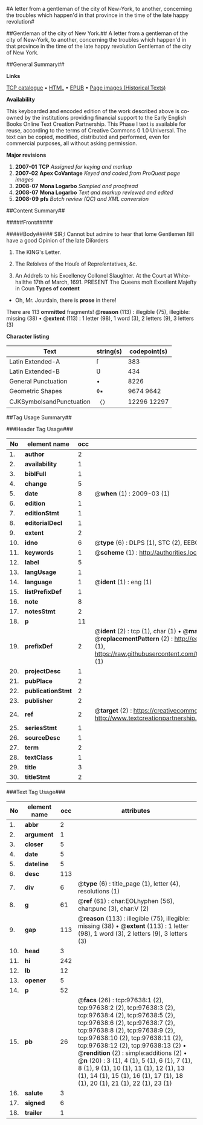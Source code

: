 #A letter from a gentleman of the city of New-York, to another, concerning the troubles which happen'd in that province in the time of the late happy revolution#

##Gentleman of the city of New York.##
A letter from a gentleman of the city of New-York, to another, concerning the troubles which happen'd in that province in the time of the late happy revolution
Gentleman of the city of New York.

##General Summary##

**Links**

[TCP catalogue](http://www.ota.ox.ac.uk/tcp/)  • 
[HTML](http://tei.it.ox.ac.uk/tcp/Texts-HTML/free/A48/A48006.html)  • 
[EPUB](http://tei.it.ox.ac.uk/tcp/Texts-EPUB/free/A48/A48006.epub) • 
[Page images (Historical Texts)](https://data.historicaltexts.jisc.ac.uk/view?pubId=eebo-13111136e&pageId=eebo-13111136e-97638-1)

**Availability**

This keyboarded and encoded edition of the
	       work described above is co-owned by the institutions
	       providing financial support to the Early English Books
	       Online Text Creation Partnership. This Phase I text is
	       available for reuse, according to the terms of Creative
	       Commons 0 1.0 Universal. The text can be copied,
	       modified, distributed and performed, even for
	       commercial purposes, all without asking permission.

**Major revisions**

1. __2007-01__ __TCP__ *Assigned for keying and markup*
1. __2007-02__ __Apex CoVantage__ *Keyed and coded from ProQuest page images*
1. __2008-07__ __Mona Logarbo__ *Sampled and proofread*
1. __2008-07__ __Mona Logarbo__ *Text and markup reviewed and edited*
1. __2008-09__ __pfs__ *Batch review (QC) and XML conversion*

##Content Summary##

#####Front#####

#####Body#####
SIR;I Cannot but admire to hear that ſome Gentlemen ſtill have a good Opinion of the late Diſorders 
1. The KING's Letter.

1. The Reſolves of the Houſe of Repreſentatives, &c.

1. An Addreſs to his Excellency Collonel Slaughter.
At the Court at White-hallthe 17th of March, 1691. PRESENT The Queens moſt Excellent Majeſty in Coun
**Types of content**

  * Oh, Mr. Jourdain, there is **prose** in there!

There are 113 **ommitted** fragments! 
 @__reason__ (113) : illegible (75), illegible: missing (38)  •  @__extent__ (113) : 1 letter (98), 1 word (3), 2 letters (9), 3 letters (3)

**Character listing**


|Text|string(s)|codepoint(s)|
|---|---|---|
|Latin Extended-A|ſ|383|
|Latin Extended-B|Ʋ|434|
|General Punctuation|•|8226|
|Geometric Shapes|◊▪|9674 9642|
|CJKSymbolsandPunctuation|〈〉|12296 12297|

##Tag Usage Summary##

###Header Tag Usage###

|No|element name|occ|attributes|
|---|---|---|---|
|1.|__author__|2||
|2.|__availability__|1||
|3.|__biblFull__|1||
|4.|__change__|5||
|5.|__date__|8| @__when__ (1) : 2009-03 (1)|
|6.|__edition__|1||
|7.|__editionStmt__|1||
|8.|__editorialDecl__|1||
|9.|__extent__|2||
|10.|__idno__|6| @__type__ (6) : DLPS (1), STC (2), EEBO-CITATION (1), OCLC (1), VID (1)|
|11.|__keywords__|1| @__scheme__ (1) : http://authorities.loc.gov/ (1)|
|12.|__label__|5||
|13.|__langUsage__|1||
|14.|__language__|1| @__ident__ (1) : eng (1)|
|15.|__listPrefixDef__|1||
|16.|__note__|8||
|17.|__notesStmt__|2||
|18.|__p__|11||
|19.|__prefixDef__|2| @__ident__ (2) : tcp (1), char (1)  •  @__matchPattern__ (2) : ([0-9\-]+):([0-9IVX]+) (1), (.+) (1)  •  @__replacementPattern__ (2) : http://eebo.chadwyck.com/downloadtiff?vid=$1&page=$2 (1), https://raw.githubusercontent.com/textcreationpartnership/Texts/master/tcpchars.xml#$1 (1)|
|20.|__projectDesc__|1||
|21.|__pubPlace__|2||
|22.|__publicationStmt__|2||
|23.|__publisher__|2||
|24.|__ref__|2| @__target__ (2) : https://creativecommons.org/publicdomain/zero/1.0/ (1), http://www.textcreationpartnership.org/docs/. (1)|
|25.|__seriesStmt__|1||
|26.|__sourceDesc__|1||
|27.|__term__|2||
|28.|__textClass__|1||
|29.|__title__|3||
|30.|__titleStmt__|2||


###Text Tag Usage###

|No|element name|occ|attributes|
|---|---|---|---|
|1.|__abbr__|2||
|2.|__argument__|1||
|3.|__closer__|5||
|4.|__date__|5||
|5.|__dateline__|5||
|6.|__desc__|113||
|7.|__div__|6| @__type__ (6) : title_page (1), letter (4), resolutions (1)|
|8.|__g__|61| @__ref__ (61) : char:EOLhyphen (56), char:punc (3), char:V (2)|
|9.|__gap__|113| @__reason__ (113) : illegible (75), illegible: missing (38)  •  @__extent__ (113) : 1 letter (98), 1 word (3), 2 letters (9), 3 letters (3)|
|10.|__head__|3||
|11.|__hi__|242||
|12.|__lb__|12||
|13.|__opener__|5||
|14.|__p__|52||
|15.|__pb__|26| @__facs__ (26) : tcp:97638:1 (2), tcp:97638:2 (2), tcp:97638:3 (2), tcp:97638:4 (2), tcp:97638:5 (2), tcp:97638:6 (2), tcp:97638:7 (2), tcp:97638:8 (2), tcp:97638:9 (2), tcp:97638:10 (2), tcp:97638:11 (2), tcp:97638:12 (2), tcp:97638:13 (2)  •  @__rendition__ (2) : simple:additions (2)  •  @__n__ (20) : 3 (1), 4 (1), 5 (1), 6 (1), 7 (1), 8 (1), 9 (1), 10 (1), 11 (1), 12 (1), 13 (1), 14 (1), 15 (1), 16 (1), 17 (1), 18 (1), 20 (1), 21 (1), 22 (1), 23 (1)|
|16.|__salute__|3||
|17.|__signed__|6||
|18.|__trailer__|1||
